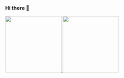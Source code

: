 ### Hi there 👋

<!--
**Laismagga/Laismagga** is a ✨ _special_ ✨ repository because its `README.md` (this file) appears on your GitHub profile.

Here are some ideas to get you started:

- 🔭 I’m currently working on ...
- 🌱 I’m currently learning ...
- 👯 I’m looking to collaborate on ...
- 🤔 I’m looking for help with ...
- 💬 Ask me about ...
- 📫 How to reach me: ...
- 😄 Pronouns: ...
- ⚡ Fun fact: ...
-->
<div>
<a href="https://github.com/Laismagga">
<img loading="lazy" height="180em" src="https://github-readme-stats.vercel.app/api/top-langs/?username=Laismagga&layout=compact&langs_count=7&theme=dracula"/>
<img loading="lazy" height="180em" src="https://github-readme-stats.vercel.app/api?username=Laismagga&show_icons=true&theme=dracula&include_all_commits=true&count_private=true"/>
</div>
